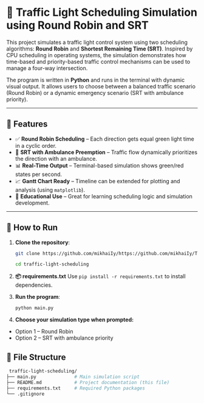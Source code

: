 # 🚦 Traffic Light Scheduling Simulation using Round Robin and SRT

This project simulates a traffic light control system using two scheduling algorithms: **Round Robin** and **Shortest Remaining Time (SRT)**. Inspired by CPU scheduling in operating systems, the simulation demonstrates how time-based and priority-based traffic control mechanisms can be used to manage a four-way intersection.

The program is written in **Python** and runs in the terminal with dynamic visual output. It allows users to choose between a balanced traffic scenario (Round Robin) or a dynamic emergency scenario (SRT with ambulance priority).

---

## 📌 Features

- ✅ **Round Robin Scheduling** – Each direction gets equal green light time in a cyclic order.
- 🚨 **SRT with Ambulance Preemption** – Traffic flow dynamically prioritizes the direction with an ambulance.
- 📊 **Real-Time Output** – Terminal-based simulation shows green/red states per second.
- 📈 **Gantt Chart Ready** – Timeline can be extended for plotting and analysis (using `matplotlib`).
- 🧠 **Educational Use** – Great for learning scheduling logic and simulation development.

---

## 🧪 How to Run

1. **Clone the repository**:
   ```bash
   git clone https://github.com/mikhaiIy/https://github.com/mikhaiIy/Traffic-Light-Simulation-using-Round-Robin-and-SRT-algorithms.git

   cd traffic-light-scheduling

2. **📦 requirements.txt**
Use `pip install -r requirements.txt` to install dependencies.

3. **Run the program**:
   ```bash
   python main.py

4. **Choose your simulation type when prompted:**
- Option 1 – Round Robin
- Option 2 – SRT with ambulance priority

## 📂 File Structure
   ```bash
    traffic-light-scheduling/
├── main.py              # Main simulation script
├── README.md            # Project documentation (this file)
├── requirements.txt     # Required Python packages
└── .gitignore           


